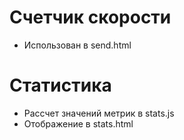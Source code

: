 # Счетчик скорости
- Использован в send.html

# Статистика
- Рассчет значений метрик в stats.js
- Отображение в stats.html
